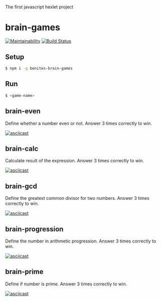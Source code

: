 ##
The first javascript hexlet project
##

# brain-games
[![Maintainability](https://api.codeclimate.com/v1/badges/ae7d008f26407e8c4abd/maintainability)](https://codeclimate.com/github/AAbenites/project-lvl1-s450/maintainability)
[![Build Status](https://travis-ci.com/AAbenites/project-lvl1-s450.svg?branch=master)](https://travis-ci.com/AAbenites/project-lvl1-s450)

## Setup

```sh
$ npm i -g benites-brain-games
```

## Run

```sh
$ <game-name>
```

## brain-even
Define whether a number even or not. Answer 3 times correctly to win.

[![asciicast](https://asciinema.org/a/8cndSQAfscJUrP2u7AMuwwpLv.svg)](https://asciinema.org/a/8cndSQAfscJUrP2u7AMuwwpLv)

## brain-calc
Calculate result of the expression. Answer 3 times correctly to win.

[![asciicast](https://asciinema.org/a/RO47JDkThIltgdout1BeK1jkk.svg)](https://asciinema.org/a/RO47JDkThIltgdout1BeK1jkk)

## brain-gcd
Define the greatest common divisor for two numbers. Answer 3 times correctly to win.

[![asciicast](https://asciinema.org/a/s13iNar6zHm1Uxtt31iz0OVG8.svg)](https://asciinema.org/a/s13iNar6zHm1Uxtt31iz0OVG8)

## brain-progression
Define the number in arithmetic progression. Answer 3 times correctly to win.

[![asciicast](https://asciinema.org/a/hhYcoJHxIxLjahfJG2iI8sfIj.svg)](https://asciinema.org/a/hhYcoJHxIxLjahfJG2iI8sfIj)

## brain-prime
Define if number is prime. Answer 3 times correctly to win.

[![asciicast](https://asciinema.org/a/gEhLiSbnGbd5PfbH9nyd2HXGr.svg)](https://asciinema.org/a/gEhLiSbnGbd5PfbH9nyd2HXGr)
